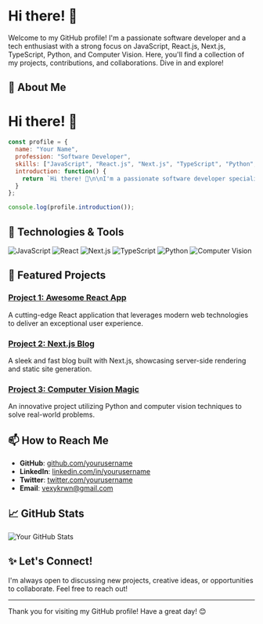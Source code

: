 # Hi there! 👋

Welcome to my GitHub profile! I'm a passionate software developer and a tech enthusiast with a strong focus on JavaScript, React.js, Next.js, TypeScript, Python, and Computer Vision. Here, you'll find a collection of my projects, contributions, and collaborations. Dive in and explore!

## 🚀 About Me

# Hi there! 👋

```javascript
const profile = {
  name: "Your Name",
  profession: "Software Developer",
  skills: ["JavaScript", "React.js", "Next.js", "TypeScript", "Python", "Computer Vision"],
  introduction: function() {
    return `Hi there! 👋\n\nI'm a passionate software developer specializing in ${this.skills.join(', ')}. Welcome to my GitHub profile!`;
  }
};

console.log(profile.introduction());
```


## 🔧 Technologies & Tools

![JavaScript](https://img.shields.io/badge/-JavaScript-F7DF1E?style=flat&logo=JavaScript&logoColor=black)
![React](https://img.shields.io/badge/-React-61DAFB?style=flat&logo=React&logoColor=white)
![Next.js](https://img.shields.io/badge/-Next.js-000000?style=flat&logo=Next.js&logoColor=white)
![TypeScript](https://img.shields.io/badge/-TypeScript-3178C6?style=flat&logo=TypeScript&logoColor=white)
![Python](https://img.shields.io/badge/-Python-3776AB?style=flat&logo=Python&logoColor=white)
![Computer Vision](https://img.shields.io/badge/-Computer%20Vision-4285F4?style=flat&logo=Google&logoColor=white)

## 🌟 Featured Projects

### [Project 1: Awesome React App](https://github.com/yourusername/awesome-react-app)
A cutting-edge React application that leverages modern web technologies to deliver an exceptional user experience.

### [Project 2: Next.js Blog](https://github.com/yourusername/nextjs-blog)
A sleek and fast blog built with Next.js, showcasing server-side rendering and static site generation.

### [Project 3: Computer Vision Magic](https://github.com/yourusername/computer-vision-magic)
An innovative project utilizing Python and computer vision techniques to solve real-world problems.

## 📫 How to Reach Me

- **GitHub**: [github.com/yourusername](https://github.com/princeofverry)
- **LinkedIn**: [linkedin.com/in/yourusername](https://linkedin.com/in/verrykurniawan)
- **Twitter**: [twitter.com/yourusername](https://twitter.com/verrpy)
- **Email**: vexykrwn@gmail.com

## 📈 GitHub Stats

![Your GitHub Stats](https://github-readme-stats.vercel.app/api?username=princeofverry&show_icons=true&theme=radical)

## ✨ Let's Connect!

I'm always open to discussing new projects, creative ideas, or opportunities to collaborate. Feel free to reach out!

---

Thank you for visiting my GitHub profile! Have a great day! 😊
